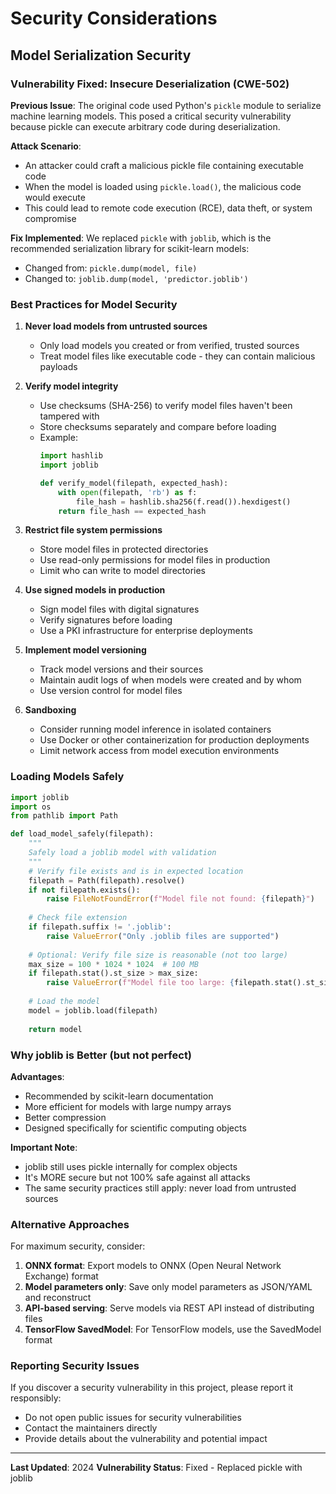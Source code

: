 # Security Considerations

## Model Serialization Security

### Vulnerability Fixed: Insecure Deserialization (CWE-502)

**Previous Issue**: The original code used Python's `pickle` module to serialize machine learning models. This posed a critical security vulnerability because pickle can execute arbitrary code during deserialization.

**Attack Scenario**: 
- An attacker could craft a malicious pickle file containing executable code
- When the model is loaded using `pickle.load()`, the malicious code would execute
- This could lead to remote code execution (RCE), data theft, or system compromise

**Fix Implemented**:
We replaced `pickle` with `joblib`, which is the recommended serialization library for scikit-learn models:
- Changed from: `pickle.dump(model, file)` 
- Changed to: `joblib.dump(model, 'predictor.joblib')`

### Best Practices for Model Security

1. **Never load models from untrusted sources**
   - Only load models you created or from verified, trusted sources
   - Treat model files like executable code - they can contain malicious payloads

2. **Verify model integrity**
   - Use checksums (SHA-256) to verify model files haven't been tampered with
   - Store checksums separately and compare before loading
   - Example:
     ```python
     import hashlib
     import joblib
     
     def verify_model(filepath, expected_hash):
         with open(filepath, 'rb') as f:
             file_hash = hashlib.sha256(f.read()).hexdigest()
         return file_hash == expected_hash
     ```

3. **Restrict file system permissions**
   - Store model files in protected directories
   - Use read-only permissions for model files in production
   - Limit who can write to model directories

4. **Use signed models in production**
   - Sign model files with digital signatures
   - Verify signatures before loading
   - Use a PKI infrastructure for enterprise deployments

5. **Implement model versioning**
   - Track model versions and their sources
   - Maintain audit logs of when models were created and by whom
   - Use version control for model files

6. **Sandboxing**
   - Consider running model inference in isolated containers
   - Use Docker or other containerization for production deployments
   - Limit network access from model execution environments

### Loading Models Safely

```python
import joblib
import os
from pathlib import Path

def load_model_safely(filepath):
    """
    Safely load a joblib model with validation
    """
    # Verify file exists and is in expected location
    filepath = Path(filepath).resolve()
    if not filepath.exists():
        raise FileNotFoundError(f"Model file not found: {filepath}")
    
    # Check file extension
    if filepath.suffix != '.joblib':
        raise ValueError("Only .joblib files are supported")
    
    # Optional: Verify file size is reasonable (not too large)
    max_size = 100 * 1024 * 1024  # 100 MB
    if filepath.stat().st_size > max_size:
        raise ValueError(f"Model file too large: {filepath.stat().st_size} bytes")
    
    # Load the model
    model = joblib.load(filepath)
    
    return model
```

### Why joblib is Better (but not perfect)

**Advantages**:
- Recommended by scikit-learn documentation
- More efficient for models with large numpy arrays
- Better compression
- Designed specifically for scientific computing objects

**Important Note**: 
- joblib still uses pickle internally for complex objects
- It's MORE secure but not 100% safe against all attacks
- The same security practices still apply: never load from untrusted sources

### Alternative Approaches

For maximum security, consider:
1. **ONNX format**: Export models to ONNX (Open Neural Network Exchange) format
2. **Model parameters only**: Save only model parameters as JSON/YAML and reconstruct
3. **API-based serving**: Serve models via REST API instead of distributing files
4. **TensorFlow SavedModel**: For TensorFlow models, use the SavedModel format

### Reporting Security Issues

If you discover a security vulnerability in this project, please report it responsibly:
- Do not open public issues for security vulnerabilities
- Contact the maintainers directly
- Provide details about the vulnerability and potential impact

---

**Last Updated**: 2024
**Vulnerability Status**: Fixed - Replaced pickle with joblib
